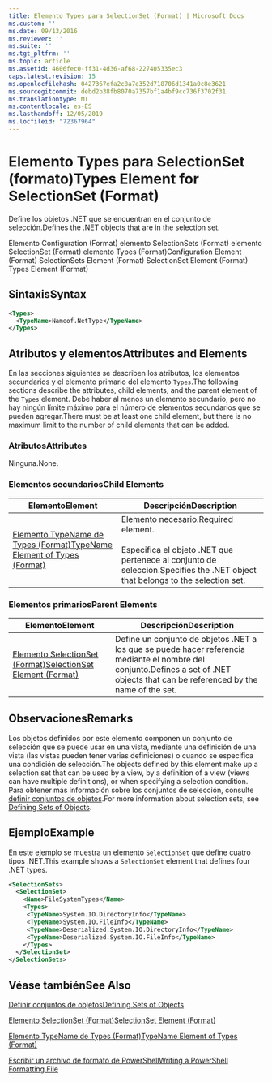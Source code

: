 ```yaml
---
title: Elemento Types para SelectionSet (Format) | Microsoft Docs
ms.custom: ''
ms.date: 09/13/2016
ms.reviewer: ''
ms.suite: ''
ms.tgt_pltfrm: ''
ms.topic: article
ms.assetid: 4606fec0-ff31-4d36-af68-227405335ec3
caps.latest.revision: 15
ms.openlocfilehash: 0427367efa2c8a7e352d718706d1341a0c8e3621
ms.sourcegitcommit: debd2b38fb8070a7357bf1a4bf9cc736f3702f31
ms.translationtype: MT
ms.contentlocale: es-ES
ms.lasthandoff: 12/05/2019
ms.locfileid: "72367964"
---
```

# <a name="types-element-for-selectionset-format"></a><span data-ttu-id="84393-102">Elemento Types para SelectionSet (formato)</span><span class="sxs-lookup"><span data-stu-id="84393-102">Types Element for SelectionSet (Format)</span></span>

<span data-ttu-id="84393-103">Define los objetos .NET que se encuentran en el conjunto de selección.</span><span class="sxs-lookup"><span data-stu-id="84393-103">Defines the .NET objects that are in the selection set.</span></span>

<span data-ttu-id="84393-104">Elemento Configuration (Format) elemento SelectionSets (Format) elemento SelectionSet (Format) elemento Types (Format)</span><span class="sxs-lookup"><span data-stu-id="84393-104">Configuration Element (Format) SelectionSets Element (Format) SelectionSet Element (Format) Types Element (Format)</span></span>

## <a name="syntax"></a><span data-ttu-id="84393-105">Sintaxis</span><span class="sxs-lookup"><span data-stu-id="84393-105">Syntax</span></span>

```xml
<Types>
  <TypeName>Nameof.NetType</TypeName>
</Types>

```

## <a name="attributes-and-elements"></a><span data-ttu-id="84393-106">Atributos y elementos</span><span class="sxs-lookup"><span data-stu-id="84393-106">Attributes and Elements</span></span>

<span data-ttu-id="84393-107">En las secciones siguientes se describen los atributos, los elementos secundarios y el elemento primario del elemento `Types`.</span><span class="sxs-lookup"><span data-stu-id="84393-107">The following sections describe the attributes, child elements, and the parent element of the `Types` element.</span></span> <span data-ttu-id="84393-108">Debe haber al menos un elemento secundario, pero no hay ningún límite máximo para el número de elementos secundarios que se pueden agregar.</span><span class="sxs-lookup"><span data-stu-id="84393-108">There must be at least one child element, but there is no maximum limit to the number of child elements that can be added.</span></span>

### <a name="attributes"></a><span data-ttu-id="84393-109">Atributos</span><span class="sxs-lookup"><span data-stu-id="84393-109">Attributes</span></span>

<span data-ttu-id="84393-110">Ninguna.</span><span class="sxs-lookup"><span data-stu-id="84393-110">None.</span></span>

### <a name="child-elements"></a><span data-ttu-id="84393-111">Elementos secundarios</span><span class="sxs-lookup"><span data-stu-id="84393-111">Child Elements</span></span>

|<span data-ttu-id="84393-112">Elemento</span><span class="sxs-lookup"><span data-stu-id="84393-112">Element</span></span>|<span data-ttu-id="84393-113">Descripción</span><span class="sxs-lookup"><span data-stu-id="84393-113">Description</span></span>|
|-------------|-----------------|
|[<span data-ttu-id="84393-114">Elemento TypeName de Types (Format)</span><span class="sxs-lookup"><span data-stu-id="84393-114">TypeName Element of Types (Format)</span></span>](./typename-element-for-types-format.md)|<span data-ttu-id="84393-115">Elemento necesario.</span><span class="sxs-lookup"><span data-stu-id="84393-115">Required element.</span></span><br /><br /> <span data-ttu-id="84393-116">Especifica el objeto .NET que pertenece al conjunto de selección.</span><span class="sxs-lookup"><span data-stu-id="84393-116">Specifies the .NET object that belongs to the selection set.</span></span>|

### <a name="parent-elements"></a><span data-ttu-id="84393-117">Elementos primarios</span><span class="sxs-lookup"><span data-stu-id="84393-117">Parent Elements</span></span>

|<span data-ttu-id="84393-118">Elemento</span><span class="sxs-lookup"><span data-stu-id="84393-118">Element</span></span>|<span data-ttu-id="84393-119">Descripción</span><span class="sxs-lookup"><span data-stu-id="84393-119">Description</span></span>|
|-------------|-----------------|
|[<span data-ttu-id="84393-120">Elemento SelectionSet (Format)</span><span class="sxs-lookup"><span data-stu-id="84393-120">SelectionSet Element (Format)</span></span>](./selectionset-element-format.md)|<span data-ttu-id="84393-121">Define un conjunto de objetos .NET a los que se puede hacer referencia mediante el nombre del conjunto.</span><span class="sxs-lookup"><span data-stu-id="84393-121">Defines a set of .NET objects that can be referenced by the name of the set.</span></span>|

## <a name="remarks"></a><span data-ttu-id="84393-122">Observaciones</span><span class="sxs-lookup"><span data-stu-id="84393-122">Remarks</span></span>

<span data-ttu-id="84393-123">Los objetos definidos por este elemento componen un conjunto de selección que se puede usar en una vista, mediante una definición de una vista (las vistas pueden tener varias definiciones) o cuando se especifica una condición de selección.</span><span class="sxs-lookup"><span data-stu-id="84393-123">The objects defined by this element make up a selection set that can be used by a view, by a definition of a view (views can have multiple definitions), or when specifying a selection condition.</span></span>  <span data-ttu-id="84393-124">Para obtener más información sobre los conjuntos de selección, consulte [definir conjuntos de objetos](./defining-selection-sets.md).</span><span class="sxs-lookup"><span data-stu-id="84393-124">For more information about selection sets, see [Defining Sets of Objects](./defining-selection-sets.md).</span></span>

## <a name="example"></a><span data-ttu-id="84393-125">Ejemplo</span><span class="sxs-lookup"><span data-stu-id="84393-125">Example</span></span>

<span data-ttu-id="84393-126">En este ejemplo se muestra un elemento `SelectionSet` que define cuatro tipos .NET.</span><span class="sxs-lookup"><span data-stu-id="84393-126">This example shows a `SelectionSet` element that defines four .NET types.</span></span>

```xml
<SelectionSets>
  <SelectionSet>
    <Name>FileSystemTypes</Name>
    <Types>
     <TypeName>System.IO.DirectoryInfo</TypeName>
     <TypeName>System.IO.FileInfo</TypeName>
     <TypeName>Deserialized.System.IO.DirectoryInfo</TypeName>
     <TypeName>Deserialized.System.IO.FileInfo</TypeName>
    </Types>
  </SelectionSet>
</SelectionSets>
```

## <a name="see-also"></a><span data-ttu-id="84393-127">Véase también</span><span class="sxs-lookup"><span data-stu-id="84393-127">See Also</span></span>

[<span data-ttu-id="84393-128">Definir conjuntos de objetos</span><span class="sxs-lookup"><span data-stu-id="84393-128">Defining Sets of Objects</span></span>](./defining-selection-sets.md)

[<span data-ttu-id="84393-129">Elemento SelectionSet (Format)</span><span class="sxs-lookup"><span data-stu-id="84393-129">SelectionSet Element (Format)</span></span>](./selectionset-element-format.md)

[<span data-ttu-id="84393-130">Elemento TypeName de Types (Format)</span><span class="sxs-lookup"><span data-stu-id="84393-130">TypeName Element of Types (Format)</span></span>](./typename-element-for-types-format.md)

[<span data-ttu-id="84393-131">Escribir un archivo de formato de PowerShell</span><span class="sxs-lookup"><span data-stu-id="84393-131">Writing a PowerShell Formatting File</span></span>](./writing-a-powershell-formatting-file.md)
